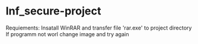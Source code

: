 # Inf_secure-project
Requiements:
Insatall WinRAR and transfer file 'rar.exe' to project directory
If programm not worl change image and try again
